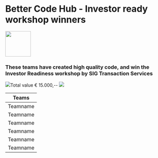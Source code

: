# Better Code Hub - Investor ready workshop winners

<img src="https://bettercodehub.com/edge/badge/Blockchaingers/BlockchainHackaton?branch=master" height="80"/>

### These teams have created high quality code, and win the Investor Readiness workshop by SIG Transaction Services
<img src="https://avatars0.githubusercontent.com/ml/246?s=140&v=4" />Total value € 15.000,-- <img src="https://avatars0.githubusercontent.com/ml/246?s=140&v=4" />


| Teams |
| :---: |
| Teamname |
| Teamname |
| Teamname |
| Teamname |
| Teamname |
| Teamname |

